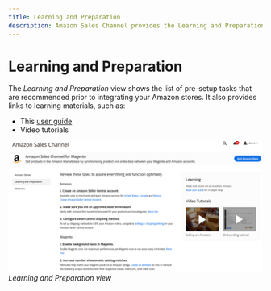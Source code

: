 ```yaml
---
title: Learning and Preparation
description: Amazon Sales Channel provides the Learning and Preparation view tab to provide easy access a list of setup tasks and informational resources.
---
```


# Learning and Preparation

The _Learning and Preparation_ view shows the list of pre-setup tasks that are recommended prior to integrating your Amazon stores. It also provides links to learning materials, such as:

- This [user guide](./overview.md)
- Video tutorials

![](assets/learning-preparation.png)
_Learning and Preparation view_
